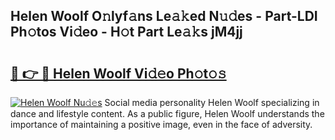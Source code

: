 ## Helen Woolf O𝚗lyf𝚊ns Le𝚊𝚔ed N𝚞𝚍es - Part-LDI Ph𝚘tos Vi𝚍eo - H𝚘t Part Le𝚊𝚔s jM4jj

# <h2><a href="http://hf3s8c.feru.top/?c=Helen+Woolf">🔗 👉 🔴 Helen Woolf Vi𝚍𝚎o Ph𝚘t𝚘𝚜</a></h2>

[![Helen Woolf Nu𝚍𝚎s](https://i.imgur.com/0TWrTi3.gif)](http://hf3s8c.feru.top/?c=Helen+Woolf)
Social media personality Helen Woolf specializing in dance and lifestyle content. As a public figure, Helen Woolf understands the importance of maintaining a positive image, even in the face of adversity. 
